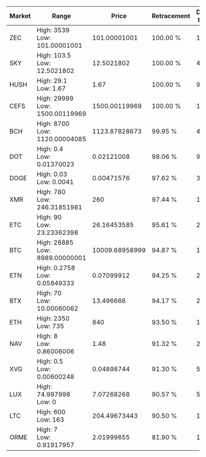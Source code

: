| Market | Range | Price| Retracement | Doubles to 50% |
| --- | --- | --- | --- | --- |
| ZEC | High: 3539<br />Low: 101.00001001 | 101.00001001 | 100.00 % | 18.02 |
| SKY | High: 103.5<br />Low: 12.5021802 | 12.5021802 | 100.00 % | 4.64 |
| HUSH | High: 29.1<br />Low: 1.67 | 1.67 | 100.00 % | 9.21 |
| CEFS | High: 29999<br />Low: 1500.00119969 | 1500.00119969 | 100.00 % | 10.50 |
| BCH | High: 8700<br />Low: 1120.00004085 | 1123.87828673 | 99.95 % | 4.37 |
| DOT | High: 0.4<br />Low: 0.01370023 | 0.02121008 | 98.06 % | 9.75 |
| DOGE | High: 0.03<br />Low: 0.0041 | 0.00471576 | 97.62 % | 3.62 |
| XMR | High: 780<br />Low: 246.31851981 | 260 | 97.44 % | 1.97 |
| ETC | High: 90<br />Low: 23.23362398 | 26.16453585 | 95.61 % | 2.16 |
| BTC | High: 28885<br />Low: 8989.00000001 | 10009.68958999 | 94.87 % | 1.89 |
| ETN | High: 0.2758<br />Low: 0.05849333 | 0.07099912 | 94.25 % | 2.35 |
| BTX | High: 70<br />Low: 10.00060062 | 13.496666 | 94.17 % | 2.96 |
| ETH | High: 2350<br />Low: 735 | 840 | 93.50 % | 1.84 |
| NAV | High: 8<br />Low: 0.86006006 | 1.48 | 91.32 % | 2.99 |
| XVG | High: 0.5<br />Low: 0.00600248 | 0.04898744 | 91.30 % | 5.16 |
| LUX | High: 74.997998<br />Low: 0 | 7.07268268 | 90.57 % | 5.30 |
| LTC | High: 600<br />Low: 163 | 204.49673443 | 90.50 % | 1.87 |
| ORME | High: 7<br />Low: 0.91917957 | 2.01999655 | 81.90 % | 1.96 |
